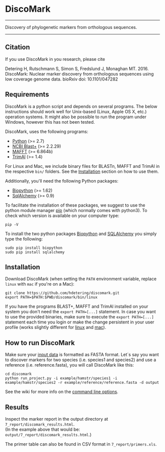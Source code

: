 # DiscoMark

---

Discovery of phylogenetic markers from orthologous sequences.

---

## Citation

If you use DiscoMark in you research, please cite

Detering H, Rutschmann S, Simon S, Fredslund J, Monaghan MT. 2016. DiscoMark: Nuclear marker discovery from orthologous sequences using low coverage genome data. bioRxiv doi: 10.1101/047282


## Requirements

DiscoMark is a python script and depends on several programs. The below instructions should work well for Unix-based (Linux, Apple OS X, etc.) operation systems. It might also be possible to run the program under Windows, however this has not been tested.

DiscoMark, uses the following programs:
* [Python](https://www.python.org) (>= 2.7)
* [NCBI Blast+](http://ftp.ncbi.nlm.nih.gov/blast/executables/blast+/LATEST) (>= 2.2.29)
* [MAFFT](http://mafft.cbrc.jp/alignment/software) (>= 6.864b)
* [TrimAl](https://github.com/scapella/trimal) (>= 1.4)

For Linux and Mac, we include binary files for BLASTn, MAFFT and TrimAl in the respective `bin/` folders. See the [Installation](#installation) section on how to use them.

Additionally, you'll need the following Python packages:
* [Biopython](http://biopython.org/) (>= 1.62)
* [SqlAlchemy](http://www.sqlalchemy.org/) (>= 0.9)

To facilitate the installation of these packages, we suggest to use the python module manager [pip](https://pypi.python.org/pypi/pip) (which normally comes with python3). To check which version is available on your computer type:
```
pip -V
```

To install the two python packages [Biopython](www.biopython.org/) and [SQLAlchemy](www.sqlalchemy.org/) you simply type the following:
```
sudo pip install biopython 
sudo pip install sqlalchemy
```

## Installation

Download DiscoMark (when setting the `PATH` environment variable, replace `linux` with `mac` if you're on a Mac):
```
git clone https://github.com/hdetering/discomark.git
export PATH=$PATH:$PWD/discomark/bin/linux
```

If you have the programs BLAST+, MAFFT and TrimAl installed on your system you don't need the `export PATH=[...]` statement. In case you want to use the provided binaries, make sure to execute the `export PATH=[...]` statement each time you login or make the change persistent in your user profile (works slightly different for [linux](http://superuser.com/questions/324832/how-can-i-permanently-add-a-path-to-my-bash-profile) and [mac](http://hathaway.cc/post/69201163472/how-to-edit-your-path-environment-variables-on-mac)).

## How to run DiscoMark

Make sure your [input data](https://github.com/hdetering/discomark/wiki#input-data) is formatted as FASTA format. 
Let´s say you want to discover markers for two species (i.e. species1 and species2) and use a reference (i.e. reference.fasta), you will call DiscoMark like this:

```
cd discomark
python run_project.py -i example/hamstr/species1 -i example/hamstr/species2 -r example/reference/reference.fasta -d output
```

See the wiki for more info on the [command line options](https://github.com/hdetering/discomark/wiki/Command-Line-Options).


## Results

Inspect the marker report in the output directory at `7_report/discomark_results.html`.  
(In the example above that would be: `output/7_report/discomark_results.html`.)

The primer table can also be found in CSV format in `7_report/primers.xls`.
